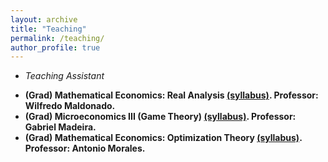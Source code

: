 ```yaml
---
layout: archive
title: "Teaching"
permalink: /teaching/
author_profile: true
---
```


* *Teaching Assistant*
- **(Grad) Mathematical Economics: Real Analysis [(syllabus)](https://uspdigital.usp.br/janus/componente/disciplinasOferecidasInicial.jsf?action=3&sgldis=EAE5841). Professor: Wilfredo Maldonado.**
- **(Grad) Microeconomics III (Game Theory) [(syllabus)](https://uspdigital.usp.br/janus/componente/catalogoDisciplinasInicial.jsf?action=3&sgldis=EAE6027). Professor: Gabriel Madeira.**
- **(Grad) Mathematical Economics: Optimization Theory [(syllabus)](https://uspdigital.usp.br/janus/componente/disciplinasOferecidasInicial.jsf?action=3&sgldis=EAE5841). Professor: Antonio Morales.**
